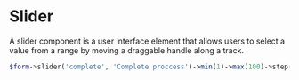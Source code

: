 # Slider

A slider component is a user interface element that allows users to select a value from a range by moving a draggable handle along a track.
```php
$form->slider('complete', 'Complete proccess')->min(1)->max(100)->step(1)
```

